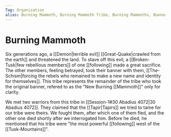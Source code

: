 ```yaml
---
Tag: Organization
alias: Burning Mammoth, Burning Mammoth Tribe, Burning Mammoths, Banner of the Burning Mammoth
---
```

# Burning Mammoth
Six generations ago, a [[Demon|terrible evil]] [[Great-Quake|crawled from the earth]] and threatened the land. To stave off this evil, a [[Broken-Tusk|few rebellious members]] of one [[following]] made a great sacrifice. The other members, feeling betrayed, took their banner with them, [[The-Schism|forcing the rebels who remained to make a new name and identity for themselves]]. This tribe represents the remainder of the tribe who took the original banner, refered to as the "New Burning [[Mammoth]]" only for clarity. 

We met two warriors from this tribe in [[Session-1#30 Abadius 4072|30 Abadius 4072]]. They claimed that the [[Tapir|Tapirs]] we tried to tame for our tribe were theirs. We fought them, after which one of them fled, and the other one died shortly after we interrogated him. Before he died, he mentioned that his tribe were "the most powerful [[following]] west of the [[Tusk-Mountains]]".